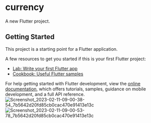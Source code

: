 # currency

A new Flutter project.

## Getting Started

This project is a starting point for a Flutter application.

A few resources to get you started if this is your first Flutter project:

- [Lab: Write your first Flutter app](https://docs.flutter.dev/get-started/codelab)
- [Cookbook: Useful Flutter samples](https://docs.flutter.dev/cookbook)

For help getting started with Flutter development, view the
[online documentation](https://docs.flutter.dev/), which offers tutorials,
samples, guidance on mobile development, and a full API reference.
![Screenshot_2023-02-11-09-00-38-54_7b5642d20fd85cb0cac470e91413e13c](https://user-images.githubusercontent.com/109264114/218240390-a8ad9ac8-edbe-4c5c-867d-8ca6fa5f85c8.jpg)
![Screenshot_2023-02-11-09-00-53-78_7b5642d20fd85cb0cac470e91413e13c](https://user-images.githubusercontent.com/109264114/218240396-cc65b138-3f18-4463-a75b-f87630e45d0d.jpg)
